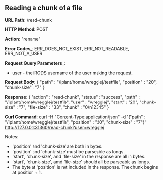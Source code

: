 Reading a chunk of a file
-------------------------

__URL Path__: /read-chunk

__HTTP Method__: POST

__Action__: "rename"

__Error Codes___: ERR_DOES_NOT_EXIST, ERR_NOT_READABLE, ERR_NOT_A_USER

__Request Query Parameters___:
* user - the iRODS username of the user making the request.

__Request Body__:
    {
        "path"       : "/iplant/home/wregglej/testfile",
        "position"   : "20",
        "chunk-size" : "7"
    }

__Response__:
    {
        "action"     : "read-chunk",
        "status"     : "success",
        "path"       : "/iplant/home/wregglej/testfile",
        "user"       : "wregglej",
        "start"      : "20",
        "chunk-size" : "7",
        "file-size"  : "33",
        "chunk"      : "0\n12345"
    }

__Curl Command__:
    curl -H "Content-Type:application/json" -d '{"path" : "/iplant/home/wregglej/testfile", "position" : "20", "chunk-size" : "7"}' http://127.0.0.1:31360/read-chunk?user=wregglej

Notes:
* 'position' and 'chunk-size' are both in bytes.
* 'position' and 'chunk-size' must be parseable as longs.
* 'start', 'chunk-size', and 'file-size' in the response are all in bytes.
* 'start', 'chunk-size', amd 'file-size' should all be parseable as longs.
* The byte at 'position' is not included in the response. The chunk begins at position + 1.
